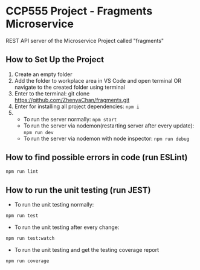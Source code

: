 # CCP555 Project - Fragments Microservice

REST API server of the Microservice Project called "fragments"

## How to Set Up the Project

1. Create an empty folder
2. Add the folder to workplace area in VS Code and open terminal OR navigate to the created folder using terminal
3. Enter to the terminal:
   git clone https://github.com/ZhenyaChan/fragments.git
4. Enter for installing all project dependencies: `npm i`
5. - To run the server normally: `npm start`
   - To run the server via nodemon(restarting server after every update): `npm run dev`
   - To run the server via nodemon with node inspector: `npm run debug`

## How to find possible errors in code (run ESLint)

```sh
npm run lint
```

## How to run the unit testing (run JEST)

- To run the unit testing normally:

```sh
npm run test
```

- To run the unit testing after every change:

```sh
npm run test:watch
```

- To run the unit testing and get the testing coverage report

```sh
npm run coverage
```
